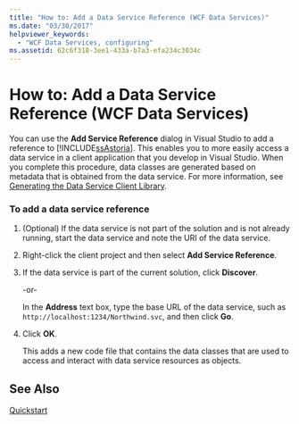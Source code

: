 ```yaml
---
title: "How to: Add a Data Service Reference (WCF Data Services)"
ms.date: "03/30/2017"
helpviewer_keywords: 
  - "WCF Data Services, configuring"
ms.assetid: 62c6f318-3ee1-433a-b7a3-efa234c3034c
---
```

# How to: Add a Data Service Reference (WCF Data Services)
You can use the **Add Service Reference** dialog in Visual Studio to add a reference to [!INCLUDE[ssAstoria](../../../../includes/ssastoria-md.md)]. This enables you to more easily access a data service in a client application that you develop in Visual Studio. When you complete this procedure, data classes are generated based on metadata that is obtained from the data service. For more information, see [Generating the Data Service Client Library](../../../../docs/framework/data/wcf/generating-the-data-service-client-library-wcf-data-services.md).  
  
### To add a data service reference  
  
1.  (Optional) If the data service is not part of the solution and is not already running, start the data service and note the URI of the data service.  
  
2.  Right-click the client project and then select **Add Service Reference**.  
  
3.  If the data service is part of the current solution, click **Discover**.  
  
     -or-  
  
     In the **Address** text box, type the base URL of the data service, such as `http://localhost:1234/Northwind.svc`, and then click **Go**.  
  
4.  Click **OK**.  
  
     This adds a new code file that contains the data classes that are used to access and interact with data service resources as objects.  
  
## See Also  
 [Quickstart](../../../../docs/framework/data/wcf/quickstart-wcf-data-services.md)

